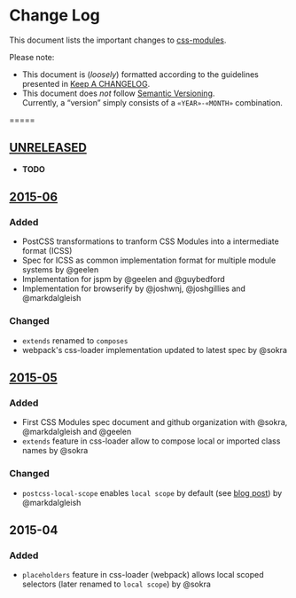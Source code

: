 # Change Log

This document lists the important changes to [css-modules][css-modules-repo].

Please note:

  - This document is (_loosely_) formatted according to 
    the guidelines presented in [Keep A CHANGELOG][keep-a-changelog].
  - This document does _not_ follow [Semantic Versioning][semver].<br>
    Currently, a “version” simply consists of a `«YEAR»-«MONTH»` combination.


<!-- 

Group changes to describe their impact on the project, as follows:

  - `Added`         for new features
  - `Changed`       for changes in existing functionality
  - `Deprecated`    for once-stable features removed in upcoming releases
  - `Removed`       for deprecated features removed in this release
  - `Fixed`         for any bug fixes
  - `Security`      for encouraging users to upgrade in case of vulnerabilities
  - `Miscellaneous` (only use as a last resort!) for items that don't fit into 
                    the above categories

-->

=====

## [UNRELEASED]

- **TODO**


## [2015-06]

### Added
- PostCSS transformations to tranform CSS Modules into a intermediate format (ICSS)
- Spec for ICSS as common implementation format for multiple module systems by @geelen
- Implementation for jspm by @geelen and @guybedford
- Implementation for browserify by @joshwnj, @joshgillies and @markdalgleish

### Changed
- `extends` renamed to `composes`
- webpack's css-loader implementation updated to latest spec by @sokra



## [2015-05]

### Added
- First CSS Modules spec document and github organization with @sokra, @markdalgleish and @geelen
- `extends` feature in css-loader allow to compose local or imported class names by @sokra

### Changed
- `postcss-local-scope` enables `local scope` by default (see [blog post](https://medium.com/seek-ui-engineering/the-end-of-global-css-90d2a4a06284)) by @markdalgleish



## 2015-04

### Added
- `placeholders` feature in css-loader (webpack) allows local scoped selectors (later renamed to `local scope`) by @sokra


<!--
  Release Links
-->
<!--
  More on GitHub comparison URLs:    
  https://help.github.com/articles/comparing-commits-across-time/
-->
[UNRELEASED]: https://github.com/css-modules/css-modules/compare/master@{2015-07-01}...master
[2015-06]:    https://github.com/css-modules/css-modules/compare/master@{2015-06-01}...master@{2015-07-01}
[2015-05]:    https://github.com/css-modules/css-modules/compare/master@{2015-05-01}...master@{2015-06-01}
<!-- [2015-04]:    (Not yet on GitHub)  -->


<!-- 
    Other Links
-->
[css-modules-repo]: https://github.com/css-modules/css-modules
[keep-a-changelog]: http://keepachangelog.com
[semver]:           http://semver.org

